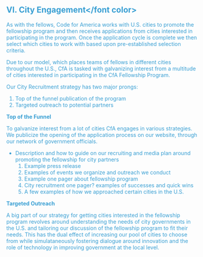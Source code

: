 ## <font color="#399fd3">VI. City Engagement</font color>

As with the fellows, Code for America works with U.S. cities  to promote the fellowship program and then receives applications from cities interested in participating in the program. Once the application cycle is complete we then select which cities to work with based upon pre-established selection criteria.

Due to our model, which places teams  of fellows in different cities throughout the U.S., CfA is tasked with galvanizing interest from a multitude of cities interested in participating in the CfA Fellowship Program.

Our City Recruitment strategy has two major prongs:
1. Top of the funnel publication of the program
2. Targeted outreach to potential partners


**Top of the Funnel**

To galvanize interest from a lot of cities CfA engages in various strategies. We publicize the opening of the application process on our website, through our network of government officials.

* Description and how to guide on our recruiting and media plan around promoting the fellowship for city partners
    1. Example press release
    2. Examples of events we organize and outreach we conduct
    3. Example one pager about fellowship program
    4. City recruitment one pager?
examples of successes and quick wins
    5. A few examples of how we approached certain cities in the U.S.


**Targeted Outreach**

A big part of our strategy for getting cities interested in the fellowship program revolves around understanding the needs of city governments in the U.S. and tailoring our discussion of the fellowship program to fit their needs. This has the dual effect of increasing our pool of cities to choose from while simulataneously fostering dialogue around innovation and the role of technology in improving government at the local level.
